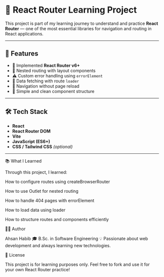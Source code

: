 # 🧭 React Router Learning Project

This project is part of my learning journey to understand and practice **React Router** — one of the most essential libraries for navigation and routing in React applications.

---

## 🚀 Features

- 🧩 Implemented **React Router v6+**
- 📁 Nested routing with layout components
- ⚠️ Custom error handling using `errorElement`
- 🔄 Data fetching with route `loader`
- 🧭 Navigation without page reload
- 🧠 Simple and clean component structure

---

## 🛠️ Tech Stack

- **React**
- **React Router DOM**
- **Vite**
- **JavaScript (ES6+)**
- **CSS / Tailwind CSS** *(optional)*

---

📚 What I Learned

Through this project, I learned:

How to configure routes using createBrowserRouter

How to use Outlet for nested routing

How to handle 404 pages with errorElement

How to load data using loader

How to structure routes and components efficiently

🧑‍💻 Author

Ahsan Habib
🎓 B.Sc. in Software Engineering
💡 Passionate about web development and always learning new technologies.

📜 License

This project is for learning purposes only.
Feel free to fork and use it for your own React Router practice!

